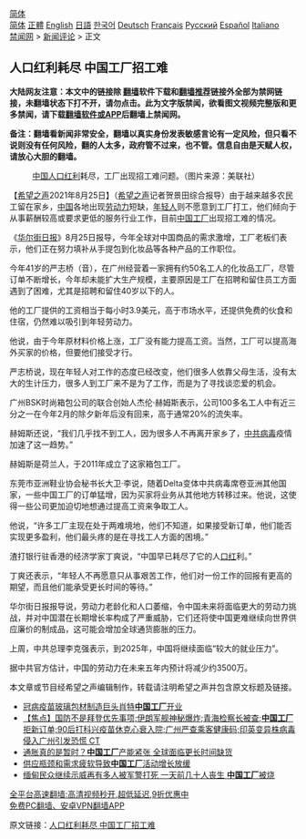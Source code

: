  <!-- 面包屑导航 --> <div class="breadcrumb"><!-- GTranslate: https://gtranslate.io/ -->  <div class="switcher notranslate">  <div class="selected">  <a href="#" onclick="return false;"> 简体</a>  </div>  <div class="option">  <a href="https://www.bannedbook.org" onclick="doGTranslate('zh-CN|zh-CN');jQuery('div.switcher div.selected a').html(jQuery(this).html());return false;" title="简体中文" class="nturl selected"> 简体</a>  <a href="https://www.bannedbook.org/zh-tw/" onclick="doGTranslate('zh-CN|zh-TW');jQuery('div.switcher div.selected a').html(jQuery(this).html());return false;" title="繁體中文" class="nturl"> 正體</a>  <a href="https://www.bannedbook.org/en/" onclick="doGTranslate('zh-CN|en');jQuery('div.switcher div.selected a').html(jQuery(this).html());return false;" title="English" class="nturl"> English</a>  <a href="https://www.bannedbook.org/ja/" onclick="doGTranslate('zh-CN|ja');jQuery('div.switcher div.selected a').html(jQuery(this).html());return false;" title="日本語" class="nturl"> 日語</a>  <a href="https://www.bannedbook.org/ko/" onclick="doGTranslate('zh-CN|ko');jQuery('div.switcher div.selected a').html(jQuery(this).html());return false;" title="한국어" class="nturl"> 한국어</a>  <a href="https://www.bannedbook.org/de/" onclick="doGTranslate('zh-CN|de');jQuery('div.switcher div.selected a').html(jQuery(this).html());return false;" title="Deutsch" class="nturl"> Deutsch</a>  <a href="https://www.bannedbook.org/fr/" onclick="doGTranslate('zh-CN|fr');jQuery('div.switcher div.selected a').html(jQuery(this).html());return false;" title="Français" class="nturl"> Français</a>  <a href="https://www.bannedbook.org/ru/" onclick="doGTranslate('zh-CN|ru');jQuery('div.switcher div.selected a').html(jQuery(this).html());return false;" title="Русский" class="nturl"> Русский</a>  <a href="https://www.bannedbook.org/es/" onclick="doGTranslate('zh-CN|es');jQuery('div.switcher div.selected a').html(jQuery(this).html());return false;" title="Español" class="nturl"> Español</a>  <a href="https://www.bannedbook.org/it/" onclick="doGTranslate('zh-CN|it');jQuery('div.switcher div.selected a').html(jQuery(this).html());return false;" title="Italiano" class="nturl"> Italiano</a>  </div>  </div>      <div class='breadcrumb-sub'><!-- Breadcrumb NavXT 6.3.0 --> <a href="https://www.bannedbook.org/" class="home">禁闻网</a> &gt; <a href="https://www.bannedbook.org/bnews/comments/" class="category">新闻评论</a> &gt; 正文</div></div><h2>人口红利耗尽 中国工厂招工难</h2> <p class="notice"><b>大陆网友注意：本文中的链接除 <a href="https://github.com/bannedbook/fanqiang" >翻墙</a>软件下载和<a href="https://github.com/killgcd/justmysocks/blob/master/README.md">翻墙推荐</a>链接外全部为禁网链接，未翻墙状态下打不开，请勿点击。此为文字版禁闻，欲看图文视频完整版和更多禁闻，请下载<a href="https://github.com/bannedbook/fanqiang">翻墙软件或APP</a>后翻墙上禁闻网。</p><p>备注：翻墙看新闻非常安全，翻墙以真实身份发表敏感言论有一定风险，但只看不说则没有任何风险，翻的人太多，政府管不过来，也不管。信息自由是天赋人权，请放心大胆的翻墙。</b></p>  <div class="entry"> <figure> <p><figcaption><a href="https://www.bannedbook.org/bnews/tag/%E4%B8%AD%E5%9B%BD/" class="st_tag internal_tag" rel="tag" title="标签 中国 下的日志">中国</a><a href="https://www.bannedbook.org/bnews/tag/%E4%BA%BA%E5%8F%A3%E7%BA%A2%E5%88%A9/" class="st_tag internal_tag" rel="tag" title="标签 人口红利 下的日志">人口红利</a>耗尽，工厂出现招工难问题。（图片来源：美联社）</figcaption></figure> <p>【<span class='wp_keywordlink_affiliate'><a href="https://www.soundofhope.org" title="希望之声" target="_blank">希望之声</a></span>2021年8月25日】（<a href="https://www.bannedbook.org/bnews/tag/%e5%b8%8c%e6%9c%9b%e4%b9%8b%e5%a3%b0/" class="st_tag internal_tag" rel="tag" title="标签 希望之声 下的日志">希望之声</a>记者贺景田综合报导）由于越来越多农民工留在家乡，<span class='wp_keywordlink_affiliate'><a href="https://www.bannedbook.org/" title="中国" target="_blank">中国</a></span>各地出现<a href="https://www.bannedbook.org/bnews/tag/%E5%8A%B3%E5%8A%A8%E5%8A%9B/" class="st_tag internal_tag" rel="tag" title="标签 劳动力 下的日志">劳动力</a>短缺，<a href="https://www.bannedbook.org/bnews/tag/%e5%b9%b4%e8%bd%bb%e4%ba%ba/" class="st_tag internal_tag" rel="tag" title="标签 年轻人 下的日志">年轻人</a>则不愿意到工厂打工，他们倾向于从事薪酬较高或要求更低的服务行业工作，目前<a href="https://www.bannedbook.org/bnews/tag/%E4%B8%AD%E5%9B%BD%E5%B7%A5%E5%8E%82/" class="st_tag internal_tag" rel="tag" title="标签 中国工厂 下的日志">中国工厂</a>出现招工难的情况。</p> <p>《<a href="https://www.bannedbook.org/bnews/tag/%e5%8d%8e%e5%b0%94%e8%a1%97%e6%97%a5%e6%8a%a5/" class="st_tag internal_tag" rel="tag" title="标签 华尔街日报 下的日志">华尔街日报</a>》8月25日报导，今年全球对中国商品的需求激增，工厂老板们表示，他们正在努力填补从手提包到化妆品等各种产品的工作职位。</p> <p>今年41岁的严志桥（音），在广州经营着一家拥有约50名工人的化妆品工厂，尽管订单不断增长，今年却未能扩大生产规模，主要原因是工厂在招聘和留住员工方面遇到了困难，尤其是招聘和留住40岁以下的人。</p> <p>他的工厂提供的工资相当于每小时3.9美元，高于市场水平，还提供免费的伙食和住宿，仍然难以吸引到年轻劳动力。</p>  <p>他说，由于今年原材料价格上涨，工厂没有能力提高工资。当然，工厂可以提高海外买家的价格，但要他们接受才行。</p> <p>严志桥说，现在年轻人对工作的态度已经改变，他们很多人依靠父母生活，没有太大的生计压力，很多人到工厂来不是为了工作，而是为了寻找谈恋爱的机会。</p> <p>广州BSK时尚箱包公司的联合创始人杰伦·赫姆斯表示，公司100多名工人中有近三分之一在今年2月的除夕新年后没有回来，高于通常20%的流失率。</p> <p>赫姆斯还说，“我们几乎找不到工人，因为很多人不再离开家乡了，<a href="https://www.bannedbook.org/bnews/tag/%e4%b8%ad%e5%85%b1%e7%97%85%e6%af%92/" class="st_tag internal_tag" rel="tag" title="标签 中共病毒 下的日志">中共病毒</a>疫情加速了这一趋势。”</p>  <p>赫姆斯是荷兰人，于2011年成立了这家箱包工厂。</p> <p>东莞市亚洲鞋业协会秘书长大卫·李说，随着Delta变体中共病毒席卷亚洲其他国家，一些中国工厂的订单猛增，因为买家将业务从其他地方转移过来。他说，这使得一些公司更加迫切地想通过提高工资来争取工人。</p> <p>他说，“许多工厂主现在处于两难境地，他们不知道，如果接受新订单，他们能否实现更多盈利，他们最头疼的是在寻找工人方面的困境。”</p> <p>渣打银行驻香港的经济学家丁爽说，“中国早已耗尽了它的人<a href="https://www.bannedbook.org/bnews/tag/%E5%8F%A3%E7%BA%A2/" class="st_tag internal_tag" rel="tag" title="标签 口红 下的日志">口红</a>利。”</p>  <p>丁爽还表示，“年轻人不再愿意只从事艰苦工作，他们对一份工作的回报有更高的期望，而且他们能承受更长时间的等待。”</p> <p>华尔街日报报导说，劳动力老龄化和人口萎缩，令中国未来将面临更大的劳动力挑战，并对中国潜在长期增长率构成了严重威胁，它们还将使中国更难继续向世界供应廉价的制成品，这可能会增加全球通货膨胀的压力。</p> <p>上周，中共总理李克强表示，到2025年，中国将继续面临“较大的就业压力”。</p> <p>据中共官方估计，中国的劳动力在未来五年内预计将减少约3500万。</p>  <p>本文章或节目经希望之声编辑制作，转载请注明希望之声并包含原文标题及链接。 </p> <ul class='op-related-articles' title='相关阅读'> <li><a href='https://www.bannedbook.org/bnews/baitai/20210702/1579181.html' target='_blank'>冠病疫苗玻璃包材制造巨头肖特<b>中国工厂</b>开业</a></li> <li><a href='https://www.bannedbook.org/bnews/bannedvideo/20210604/1559780.html' target='_blank'>【焦点】国防不是拜登优先事项;伊朗军舰神秘爆炸;青海检察长被查;<b>中国工厂</b>拒新订单;90后打科兴疫苗休克心衰入院;广州严查乘客健康码;印英变异株病毒侵入广州引发恐慌 CT</a></li> <li><a href='https://www.bannedbook.org/bnews/topimagenews/20210528/1555148.html' target='_blank'>通胀真的是暂时？<b>中国工厂</b>产能紧张 全球面临更长时间缺货</a></li> <li><a href='https://www.bannedbook.org/bnews/headline/20210430/1536851.html' target='_blank'>供应瓶颈和需求疲软导致<b>中国工厂</b>活动增长放缓</a></li> <li><a href='https://www.bannedbook.org/bnews/headline/20210315/1505367.html' target='_blank'>缅甸民众继续示威再有多人被军警打死 一天前几十人丧生 <b>中国工厂</b>被烧</a></li> </ul> <p class="texttj"> <a href="https://github.com/bannedbook/fanqiang/wiki/V2ray%E6%9C%BA%E5%9C%BA" target="_blank">全平台高速翻墙:高清视频秒开,超低延迟,9折优惠中</a><br/> <a href="https://github.com/bannedbook/fanqiang/wiki/%E7%A6%81%E9%97%BB%E7%BD%91%E5%AE%89%E5%8D%93%E7%BF%BB%E5%A2%99%E6%96%B0%E9%97%BBAPP" target="_blank">免费PC翻墙、安卓VPN翻墙APP</a></p><p>原文链接：<a class="src_link"  href="https://www.soundofhope.org/post/538862" target="_blank">人口红利耗尽 中国工厂招工难</a></p><a name='sharetosocial'></a>  <div style="margin-bottom:5px;padding-bottom:5px;clear:both"> <div id="archive-pix-1" class="banner-ads"> <!-- AuctionX Display platform tag START --> <div id="26318x728x90x621x_ADSLOT2" clicktrack="%%CLICK_URL_ESC%%"></div> <!-- AuctionX Display platform tag END --> </div> <div id="archive-pix-2" class="banner-ads"> <!-- AuctionX Display platform tag START --> <div id="26315x300x250x621x_ADSLOT2" clicktrack="%%CLICK_URL_ESC%%"></div> <!-- AuctionX Display platform tag END --> </div> </div>  <div id="archive-pix-1" class="banner-ads"> <!-- AuctionX Display platform tag START --> <div id="26318x728x90x621x_ADSLOT3" clicktrack="%%CLICK_URL_ESC%%"></div> <!-- AuctionX Display platform tag END --> </div> </div><!--END ENTRY--> 